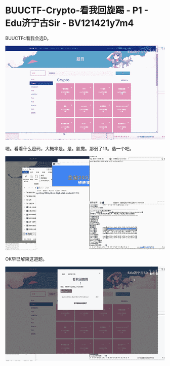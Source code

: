 # BUUCTF-Crypto-看我回旋踢 - P1 - Edu济宁古Sir - BV121421y7m4

BUUCTFc看我会选D。

![](img/83ee94131a5b7d7307c1cceb6d3c2d6f_1.png)

嗯。看看什么密码，大概率是。是。凯撒。那弱了13。选一个吧。

![](img/83ee94131a5b7d7307c1cceb6d3c2d6f_3.png)

OK早已解束这道题。

![](img/83ee94131a5b7d7307c1cceb6d3c2d6f_5.png)